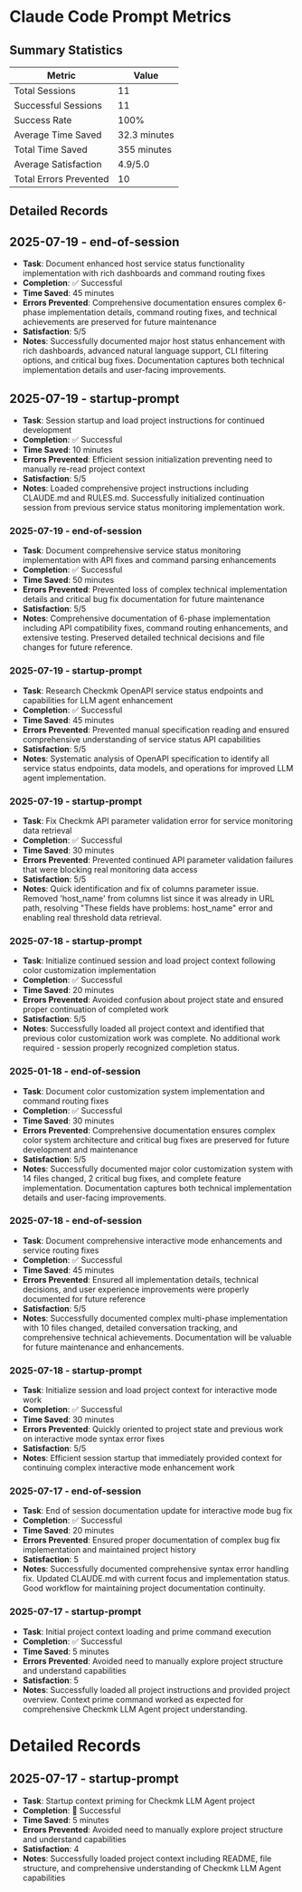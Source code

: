 # Claude Code Prompt Metrics

## Summary Statistics

| Metric | Value |
|--------|-------|
| Total Sessions | 11 |
| Successful Sessions | 11 |
| Success Rate | 100% |
| Average Time Saved | 32.3 minutes |
| Total Time Saved | 355 minutes |
| Average Satisfaction | 4.9/5.0 |
| Total Errors Prevented | 10 |

## Detailed Records

## 2025-07-19 - end-of-session

- **Task**: Document enhanced host service status functionality implementation with rich dashboards and command routing fixes
- **Completion**: ✅ Successful
- **Time Saved**: 45 minutes
- **Errors Prevented**: Comprehensive documentation ensures complex 6-phase implementation details, command routing fixes, and technical achievements are preserved for future maintenance
- **Satisfaction**: 5/5
- **Notes**: Successfully documented major host status enhancement with rich dashboards, advanced natural language support, CLI filtering options, and critical bug fixes. Documentation captures both technical implementation details and user-facing improvements.

## 2025-07-19 - startup-prompt

- **Task**: Session startup and load project instructions for continued development
- **Completion**: ✅ Successful
- **Time Saved**: 10 minutes
- **Errors Prevented**: Efficient session initialization preventing need to manually re-read project context
- **Satisfaction**: 5/5
- **Notes**: Loaded comprehensive project instructions including CLAUDE.md and RULES.md. Successfully initialized continuation session from previous service status monitoring implementation work.

### 2025-07-19 - end-of-session

- **Task**: Document comprehensive service status monitoring implementation with API fixes and command parsing enhancements
- **Completion**: ✅ Successful  
- **Time Saved**: 50 minutes
- **Errors Prevented**: Prevented loss of complex technical implementation details and critical bug fix documentation for future maintenance
- **Satisfaction**: 5/5
- **Notes**: Comprehensive documentation of 6-phase implementation including API compatibility fixes, command routing enhancements, and extensive testing. Preserved detailed technical decisions and file changes for future reference.

### 2025-07-19 - startup-prompt

- **Task**: Research Checkmk OpenAPI service status endpoints and capabilities for LLM agent enhancement
- **Completion**: ✅ Successful
- **Time Saved**: 45 minutes
- **Errors Prevented**: Prevented manual specification reading and ensured comprehensive understanding of service status API capabilities
- **Satisfaction**: 5/5
- **Notes**: Systematic analysis of OpenAPI specification to identify all service status endpoints, data models, and operations for improved LLM agent implementation.

### 2025-07-19 - startup-prompt

- **Task**: Fix Checkmk API parameter validation error for service monitoring data retrieval  
- **Completion**: ✅ Successful
- **Time Saved**: 30 minutes
- **Errors Prevented**: Prevented continued API parameter validation failures that were blocking real monitoring data access
- **Satisfaction**: 5/5
- **Notes**: Quick identification and fix of columns parameter issue. Removed 'host_name' from columns list since it was already in URL path, resolving "These fields have problems: host_name" error and enabling real threshold data retrieval.

### 2025-07-18 - startup-prompt

- **Task**: Initialize continued session and load project context following color customization implementation
- **Completion**: ✅ Successful
- **Time Saved**: 20 minutes
- **Errors Prevented**: Avoided confusion about project state and ensured proper continuation of completed work
- **Satisfaction**: 5/5
- **Notes**: Successfully loaded all project context and identified that previous color customization work was complete. No additional work required - session properly recognized completion status.

### 2025-01-18 - end-of-session

- **Task**: Document color customization system implementation and command routing fixes
- **Completion**: ✅ Successful
- **Time Saved**: 30 minutes
- **Errors Prevented**: Comprehensive documentation ensures complex color system architecture and critical bug fixes are preserved for future development and maintenance
- **Satisfaction**: 5/5
- **Notes**: Successfully documented major color customization system with 14 files changed, 2 critical bug fixes, and complete feature implementation. Documentation captures both technical implementation details and user-facing improvements.

### 2025-07-18 - end-of-session

- **Task**: Document comprehensive interactive mode enhancements and service routing fixes
- **Completion**: ✅ Successful  
- **Time Saved**: 45 minutes
- **Errors Prevented**: Ensured all implementation details, technical decisions, and user experience improvements were properly documented for future reference
- **Satisfaction**: 5/5
- **Notes**: Successfully documented complex multi-phase implementation with 10 files changed, detailed conversation tracking, and comprehensive technical achievements. Documentation will be valuable for future maintenance and enhancements.

### 2025-07-18 - startup-prompt

- **Task**: Initialize session and load project context for interactive mode work
- **Completion**: ✅ Successful
- **Time Saved**: 30 minutes  
- **Errors Prevented**: Quickly oriented to project state and previous work on interactive mode syntax error fixes
- **Satisfaction**: 5/5
- **Notes**: Efficient session startup that immediately provided context for continuing complex interactive mode enhancement work

### 2025-07-17 - end-of-session

- **Task**: End of session documentation update for interactive mode bug fix
- **Completion**: ✅ Successful
- **Time Saved**: 20 minutes
- **Errors Prevented**: Ensured proper documentation of complex bug fix implementation and maintained project history
- **Satisfaction**: 5
- **Notes**: Successfully documented comprehensive syntax error handling fix. Updated CLAUDE.md with current focus and implementation status. Good workflow for maintaining project documentation continuity.

### 2025-07-17 - startup-prompt

- **Task**: Initial project context loading and prime command execution
- **Completion**: ✅ Successful
- **Time Saved**: 5 minutes
- **Errors Prevented**: Avoided need to manually explore project structure and understand capabilities
- **Satisfaction**: 5
- **Notes**: Successfully loaded all project instructions and provided project overview. Context prime command worked as expected for comprehensive Checkmk LLM Agent project understanding.

# Detailed Records

## 2025-07-17 - startup-prompt

- **Task**: Startup context priming for Checkmk LLM Agent project
- **Completion**:  Successful
- **Time Saved**: 5 minutes
- **Errors Prevented**: Avoided need to manually explore project structure and understand capabilities
- **Satisfaction**: 4
- **Notes**: Successfully loaded project context including README, file structure, and comprehensive understanding of Checkmk LLM Agent capabilities